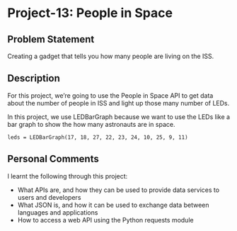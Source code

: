 # Project-13: People in Space
## Problem Statement
Creating a gadget that tells you how many people are living on the ISS.
## Description
For this project, we’re going to use the People in Space API to get data about the number of people in ISS and light up those many number of LEDs.

In this project, we use LEDBarGraph because we want to use the LEDs like a bar graph to show the how many astronauts are in space.
```
leds = LEDBarGraph(17, 18, 27, 22, 23, 24, 10, 25, 9, 11)
```
## Personal Comments
I learnt the following through this project:
* What APIs are, and how they can be used to provide data services to users and developers
* What JSON is, and how it can be used to exchange data between languages and applications
* How to access a web API using the Python requests module
